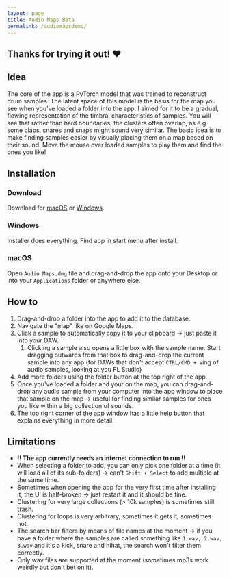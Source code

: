 ```yaml
---
layout: page
title: Audio Maps Beta
permalink: /audiomapsdemo/
---
```

## Thanks for trying it out! ❤️
## Idea
The core of the app is a PyTorch model that was trained to reconstruct drum samples. The latent space of this model is the basis for the map you see when you've loaded a folder into the app. I aimed for it to be a gradual, flowing representation of the timbral characteristics of samples. You will see that rather than hard boundaries, the clusters often overlap, as e.g. some claps, snares and snaps might sound very similar.
The basic idea is to make finding samples easier by visually placing them on a map based on their sound. Move the mouse over loaded samples to play them and find the ones you like!

## Installation
### Download
Download for <a href="https://drive.google.com/drive/folders/1_Mk0hK2PYFocGQ0jMwiUK32-1tjI0Hwf?usp=drive_link" target="_blank">macOS</a> or <a href="https://drive.google.com/drive/folders/1ASTbrzi9LxcvFcDSIiIZAWYQWtoFasJv?usp=drive_link" target="_blank">Windows</a>.
### Windows
Installer does everything. Find app in start menu after install.
### macOS
Open `Audio Maps.dmg` file and drag-and-drop the app onto your Desktop or into your `Applications` folder or anywhere else.

## How to
1. Drag-and-drop a folder into the app to add it to the database.
2. Navigate the "map" like on Google Maps.
3. Click a sample to automatically copy it to your clipboard -> just paste it into your DAW.
    1. Clicking a sample also opens a little box with the sample name. Start dragging outwards from that box to drag-and-drop the current sample into any app (for DAWs that don't accept `CTRL/CMD + V`ing of audio samples, looking at you FL Studio)
4. Add more folders using the folder button at the top right of the app.
5. Once you've loaded a folder and your on the map, you can drag-and-drop any audio sample from your computer into the app window to place that sample on the map -> useful for finding similar samples for ones you like within a big collection of sounds.
6. The top right corner of the app window has a little help button that explains everything in more detail.

## Limitations
- **!! The app currently needs an internet connection to run !!**
- When selecting a folder to add, you can only pick one folder at a time (it will load all of its sub-folders) -> can't `Shift + Select` to add multiple at the same time.
- Sometimes when opening the app for the very first time after installing it, the UI is half-broken -> just restart it and it should be fine.
- Clustering for very large collections (> 10k samples) is sometimes still trash.
- Clustering for loops is very arbitrary, sometimes it gets it, sometimes not.
- The search bar filters by means of file names at the moment -> if you have a folder where the samples are called something like `1.wav, 2.wav, 3.wav` and it's a kick, snare and hihat, the search won't filter them correctly.
- Only wav files are supported at the moment (sometimes mp3s work weirdly but don't bet on it).